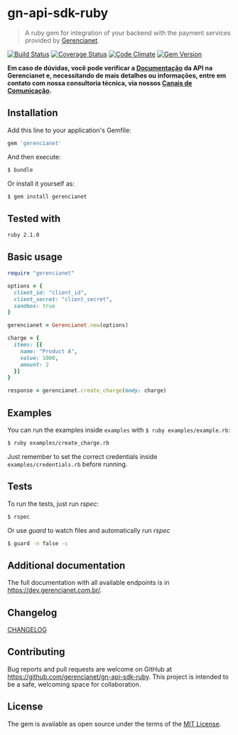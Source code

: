 # gn-api-sdk-ruby

> A ruby gem for integration of your backend with the payment services
provided by [Gerencianet](http://gerencianet.com.br).

[![Build Status](https://travis-ci.org/gerencianet/gn-api-sdk-ruby.svg)](https://travis-ci.org/gerencianet/gn-api-sdk-ruby)
[![Coverage Status](https://coveralls.io/repos/gerencianet/gn-api-sdk-ruby/badge.svg?branch=master&service=github)](https://coveralls.io/github/gerencianet/gn-api-sdk-ruby?branch=master)
[![Code Climate](https://codeclimate.com/github/gerencianet/gn-api-sdk-ruby/badges/gpa.svg)](https://codeclimate.com/github/gerencianet/gn-api-sdk-ruby)
[![Gem Version](https://badge.fury.io/rb/gerencianet.svg)](https://badge.fury.io/rb/gerencianet)


**Em caso de dúvidas, você pode verificar a [Documentação](https://docs.gerencianet.com.br) da API na Gerencianet e, necessitando de mais detalhes ou informações, entre em contato com nossa consultoria técnica, via nossos [Canais de Comunicação](https://gerencianet.com.br/central-de-ajuda).**


## Installation

Add this line to your application's Gemfile:

```ruby
gem 'gerencianet'
```

And then execute:

```bash
$ bundle
```

Or install it yourself as:

```bash
$ gem install gerencianet
```
## Tested with
```
ruby 2.1.0
```
## Basic usage

```ruby
require "gerencianet"

options = {
  client_id: "client_id",
  client_secret: "client_secret",
  sandbox: true
}

gerencianet = Gerencianet.new(options)

charge = {
  items: [{
    name: "Product A",
    value: 1000,
    amount: 2
  }]
}

response = gerencianet.create_charge(body: charge)
```

## Examples

You can run the examples inside `examples` with `$ ruby examples/example.rb`:

```bash
$ ruby examples/create_charge.rb
```

Just remember to set the correct credentials inside `examples/credentials.rb` before running.

## Tests

To run the tests, just run *rspec*:

```bash
$ rspec
```

Or use *guard* to watch files and automatically run *rspec*

```bash
$ guard -n false -c
```

## Additional documentation

The full documentation with all available endpoints is in https://dev.gerencianet.com.br/.

## Changelog

[CHANGELOG](https://github.com/gerencianet/gn-api-sdk-ruby/tree/master/CHANGELOG.md)

## Contributing

Bug reports and pull requests are welcome on GitHub at https://github.com/gerencianet/gn-api-sdk-ruby. This project is intended to be a safe, welcoming space for collaboration.

## License

The gem is available as open source under the terms of the [MIT License](LICENSE).

